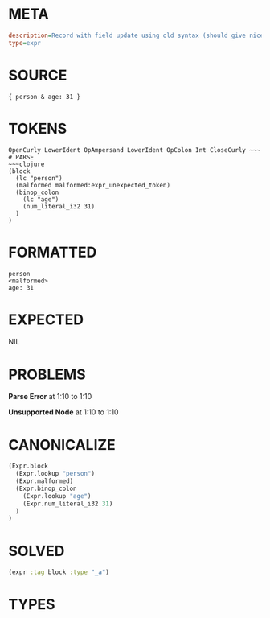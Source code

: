 # META
~~~ini
description=Record with field update using old syntax (should give nice error message)
type=expr
~~~
# SOURCE
~~~roc
{ person & age: 31 }
~~~
# TOKENS
~~~text
OpenCurly LowerIdent OpAmpersand LowerIdent OpColon Int CloseCurly ~~~
# PARSE
~~~clojure
(block
  (lc "person")
  (malformed malformed:expr_unexpected_token)
  (binop_colon
    (lc "age")
    (num_literal_i32 31)
  )
)
~~~
# FORMATTED
~~~roc
person
<malformed>
age: 31
~~~
# EXPECTED
NIL
# PROBLEMS
**Parse Error**
at 1:10 to 1:10

**Unsupported Node**
at 1:10 to 1:10

# CANONICALIZE
~~~clojure
(Expr.block
  (Expr.lookup "person")
  (Expr.malformed)
  (Expr.binop_colon
    (Expr.lookup "age")
    (Expr.num_literal_i32 31)
  )
)
~~~
# SOLVED
~~~clojure
(expr :tag block :type "_a")
~~~
# TYPES
~~~roc
~~~
